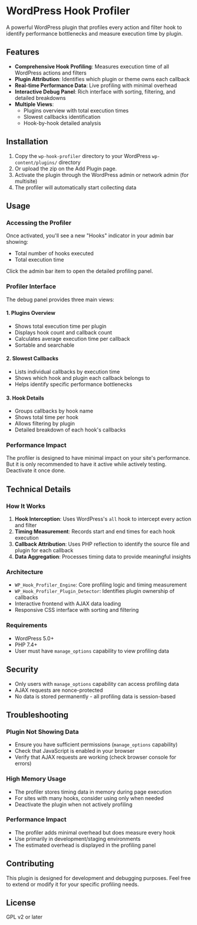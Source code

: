 # WordPress Hook Profiler

A powerful WordPress plugin that profiles every action and filter hook to identify performance bottlenecks and measure execution time by plugin.

## Features

- **Comprehensive Hook Profiling**: Measures execution time of all WordPress actions and filters
- **Plugin Attribution**: Identifies which plugin or theme owns each callback
- **Real-time Performance Data**: Live profiling with minimal overhead
- **Interactive Debug Panel**: Rich interface with sorting, filtering, and detailed breakdowns
- **Multiple Views**: 
  - Plugins overview with total execution times
  - Slowest callbacks identification
  - Hook-by-hook detailed analysis

## Installation

1. Copy the `wp-hook-profiler` directory to your WordPress `wp-content/plugins/` directory
2. Or upload the zip on the Add Plugin page.
2. Activate the plugin through the WordPress admin or network admin (for multisite)
3. The profiler will automatically start collecting data

## Usage

### Accessing the Profiler

Once activated, you'll see a new "Hooks" indicator in your admin bar showing:
- Total number of hooks executed
- Total execution time

Click the admin bar item to open the detailed profiling panel.

### Profiler Interface

The debug panel provides three main views:

#### 1. Plugins Overview
- Shows total execution time per plugin
- Displays hook count and callback count
- Calculates average execution time per callback
- Sortable and searchable

#### 2. Slowest Callbacks  
- Lists individual callbacks by execution time
- Shows which hook and plugin each callback belongs to
- Helps identify specific performance bottlenecks

#### 3. Hook Details
- Groups callbacks by hook name
- Shows total time per hook
- Allows filtering by plugin
- Detailed breakdown of each hook's callbacks

### Performance Impact

The profiler is designed to have minimal impact on your site's performance.
But it is only recommended to have it active while actively testing. Deactivate it once done.

## Technical Details

### How It Works

1. **Hook Interception**: Uses WordPress's `all` hook to intercept every action and filter
2. **Timing Measurement**: Records start and end times for each hook execution
3. **Callback Attribution**: Uses PHP reflection to identify the source file and plugin for each callback
4. **Data Aggregation**: Processes timing data to provide meaningful insights

### Architecture

- `WP_Hook_Profiler_Engine`: Core profiling logic and timing measurement
- `WP_Hook_Profiler_Plugin_Detector`: Identifies plugin ownership of callbacks
- Interactive frontend with AJAX data loading
- Responsive CSS interface with sorting and filtering

### Requirements

- WordPress 5.0+
- PHP 7.4+
- User must have `manage_options` capability to view profiling data

## Security

- Only users with `manage_options` capability can access profiling data
- AJAX requests are nonce-protected
- No data is stored permanently - all profiling data is session-based

## Troubleshooting

### Plugin Not Showing Data
- Ensure you have sufficient permissions (`manage_options` capability)
- Check that JavaScript is enabled in your browser
- Verify that AJAX requests are working (check browser console for errors)

### High Memory Usage
- The profiler stores timing data in memory during page execution
- For sites with many hooks, consider using only when needed
- Deactivate the plugin when not actively profiling

### Performance Impact
- The profiler adds minimal overhead but does measure every hook
- Use primarily in development/staging environments
- The estimated overhead is displayed in the profiling panel

## Contributing

This plugin is designed for development and debugging purposes. Feel free to extend or modify it for your specific profiling needs.

## License

GPL v2 or later